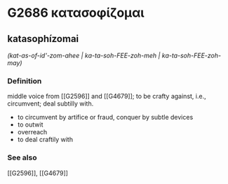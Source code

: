 # G2686 κατασοφίζομαι

## katasophízomai

_(kat-as-of-id'-zom-ahee | ka-ta-soh-FEE-zoh-meh | ka-ta-soh-FEE-zoh-may)_

### Definition

middle voice from [[G2596]] and [[G4679]]; to be crafty against, i.e., circumvent; deal subtilly with.

- to circumvent by artifice or fraud, conquer by subtle devices
- to outwit
- overreach
- to deal craftily with

### See also

[[G2596]], [[G4679]]


